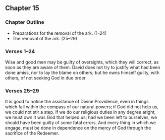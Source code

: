 ## Chapter 15

### Chapter Outline

- Preparations for the removal of the ark. (1–24)
- The removal of the ark. (25–29)

### Verses 1–24

Wise and good men may be guilty of oversights, which they will correct, as soon as they are aware of them. David does not try to justify what had been done amiss, nor to lay the blame on others; but he owns himself guilty, with others, of not seeking God in due order

### Verses 25–29

It is good to notice the assistance of Divine Providence, even in things which fall within the compass of our natural powers; if God did not help us, we could not stir a step. If we do our religious duties in any degree aright, we must own it was God that helped us; had we been left to ourselves, we should have been guilty of some fatal errors. And every thing in which we engage, must be done in dependence on the mercy of God through the sacrifice of the Redeemer.

